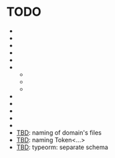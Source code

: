 # TODO

-   [ADD]: author:create
-   [ADD]: author:update
-   [ADD]: book:create
-   [ADD]: book:update
-   [CHK]: book:read
-   [ADD]: tests (jest)
    -   [ADD]: test:author:create
    -   [ADD]: test:book:create
    -   [ADD]: test:book:read
-   [ADD]: import '@...'
-   [ADD]: validation (class-validator)
-   [ADD]: Dockerfile
-   [TBD]: fieldResolver
-   [TBD]: ?TIER
-   [TBD]: naming of domain's files
-   [TBD]: naming Token<...>
-   [TBD]: typeorm: separate schema
